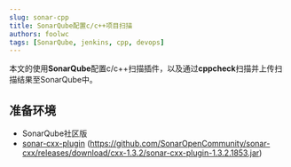 ```yaml
---
slug: sonar-cpp
title: SonarQube配置c/c++项目扫描
authors: foolwc
tags: [SonarQube, jenkins, cpp, devops]
---
```


本文的使用**SonarQube**配置c/c++扫描插件，以及通过**cppcheck**扫描并上传扫描结果至SonarQube中。

<!--truncate-->
## 准备环境
+ SonarQube社区版
+ [sonar-cxx-plugin](https://github.com/SonarOpenCommunity/sonar-cxx/releases/download/cxx-1.3.2/sonar-cxx-plugin-1.3.2.1853.jar) (https://github.com/SonarOpenCommunity/sonar-cxx/releases/download/cxx-1.3.2/sonar-cxx-plugin-1.3.2.1853.jar)



